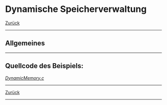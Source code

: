 # Dynamische Speicherverwaltung

[Zurück](../../Markdown/Agenda.md)

---

## Allgemeines

---

## Quellcode des Beispiels:

[*DynamicMemory.c*](DynamicMemory.c)<br />

---

[Zurück](../../Markdown/Agenda.md)

---
